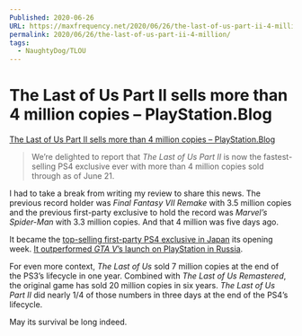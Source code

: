 ```yaml
---
Published: 2020-06-26
URL: https://maxfrequency.net/2020/06/26/the-last-of-us-part-ii-4-million/
permalink: 2020/06/26/the-last-of-us-part-ii-4-million/
tags:
  - NaughtyDog/TLOU
---
```

# The Last of Us Part II sells more than 4 million copies – PlayStation.Blog

[The Last of Us Part II sells more than 4 million copies – PlayStation.Blog](https://blog.playstation.com/2020/06/26/the-last-of-us-part-ii-sells-more-than-4-million-copies/)

> We’re delighted to report that *The Last of Us Part II* is now the fastest-selling PS4 exclusive ever with more than 4 million copies sold through as of June 21.

I had to take a break from writing my review to share this news. The previous record holder was *Final Fantasy VII Remake* with 3.5 million copies and the previous first-party exclusive to hold the record was *Marvel’s Spider-Man* with 3.3 million copies. And that 4 million was five days ago.

It became the [top-selling first-party PS4 exclusive in Japan](https://www.dualshockers.com/the-last-of-us-part-2-japan-sales-launch/) its opening week. [It outperformed *GTA V*’s launch on PlayStation in Russia](https://web.archive.org/web/20200629233355/https://ru.ign.com/the-last-of-us-part-2-ps4/93164/news/the-last-of-us-part-2-stala-rekordsmenkoi-na-rossiiskom-rynke-playstation).

For even more context, *The Last of Us* sold 7 million copies at the end of the PS3’s lifecycle in one year. Combined with *The Last of Us Remastered*, the original game has sold 20 million copies in six years. *The Last of Us Part II* did nearly 1/4 of those numbers in three days at the end of the PS4’s lifecycle.

May its survival be long indeed.